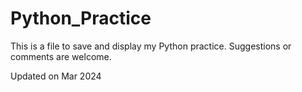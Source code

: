 # Python_Practice
This is a file to save and display my Python practice. Suggestions or comments are welcome.

Updated on Mar 2024
